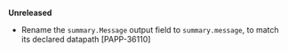 **Unreleased**
* Rename the `summary.Message` output field to `summary.message`, to match its declared datapath [PAPP-36110]